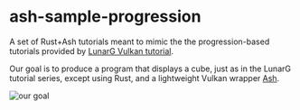 # ash-sample-progression
A set of Rust+Ash tutorials meant to mimic the the progression-based tutorials provided by [LunarG Vulkan tutorial](https://vulkan.lunarg.com/doc/sdk/1.0.26.0/linux/tutorial.html).

Our goal is to produce a program that displays a cube, just as in the LunarG tutorial series, except using Rust, and a lightweight Vulkan wrapper [Ash](https://github.com/MaikKlein/ash).

![our goal](https://vulkan.lunarg.com/doc/view/1.0.26.0/linux/tutorial/images/drawcube.png)